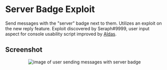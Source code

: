 # Server Badge Exploit

Send messages with the "server" badge next to them. Utilizes an exploit on the new reply feature.
Exploit discovered by Seraph#9999, user input aspect for console usability script improved by [Aldas](https://aldas.me).

## Screenshot

<p align="center">
    <img src="https://raw.githubusercontent.com/faith/discord-server-badge-exploit/main/screenshot.png" alt="image of user sending messages with server badge">
</p>
